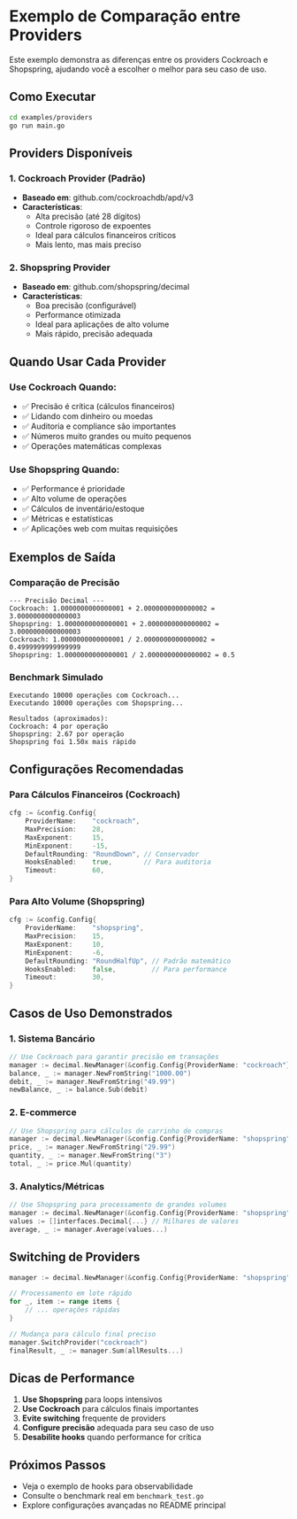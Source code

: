 # Exemplo de Comparação entre Providers

Este exemplo demonstra as diferenças entre os providers Cockroach e Shopspring, ajudando você a escolher o melhor para seu caso de uso.

## Como Executar

```bash
cd examples/providers
go run main.go
```

## Providers Disponíveis

### 1. Cockroach Provider (Padrão)
- **Baseado em**: github.com/cockroachdb/apd/v3
- **Características**:
  - Alta precisão (até 28 dígitos)
  - Controle rigoroso de expoentes
  - Ideal para cálculos financeiros críticos
  - Mais lento, mas mais preciso

### 2. Shopspring Provider
- **Baseado em**: github.com/shopspring/decimal
- **Características**:
  - Boa precisão (configurável)
  - Performance otimizada
  - Ideal para aplicações de alto volume
  - Mais rápido, precisão adequada

## Quando Usar Cada Provider

### Use Cockroach Quando:
- ✅ Precisão é crítica (cálculos financeiros)
- ✅ Lidando com dinheiro ou moedas
- ✅ Auditoria e compliance são importantes
- ✅ Números muito grandes ou muito pequenos
- ✅ Operações matemáticas complexas

### Use Shopspring Quando:
- ✅ Performance é prioridade
- ✅ Alto volume de operações
- ✅ Cálculos de inventário/estoque
- ✅ Métricas e estatísticas
- ✅ Aplicações web com muitas requisições

## Exemplos de Saída

### Comparação de Precisão
```
--- Precisão Decimal ---
Cockroach: 1.0000000000000001 + 2.0000000000000002 = 3.0000000000000003
Shopspring: 1.0000000000000001 + 2.0000000000000002 = 3.0000000000000003
Cockroach: 1.0000000000000001 / 2.0000000000000002 = 0.4999999999999999
Shopspring: 1.0000000000000001 / 2.0000000000000002 = 0.5
```

### Benchmark Simulado
```
Executando 10000 operações com Cockroach...
Executando 10000 operações com Shopspring...

Resultados (aproximados):
Cockroach: 4 por operação
Shopspring: 2.67 por operação
Shopspring foi 1.50x mais rápido
```

## Configurações Recomendadas

### Para Cálculos Financeiros (Cockroach)
```go
cfg := &config.Config{
    ProviderName:    "cockroach",
    MaxPrecision:    28,
    MaxExponent:     15,
    MinExponent:     -15,
    DefaultRounding: "RoundDown", // Conservador
    HooksEnabled:    true,        // Para auditoria
    Timeout:         60,
}
```

### Para Alto Volume (Shopspring)
```go
cfg := &config.Config{
    ProviderName:    "shopspring",
    MaxPrecision:    15,
    MaxExponent:     10,
    MinExponent:     -6,
    DefaultRounding: "RoundHalfUp", // Padrão matemático
    HooksEnabled:    false,         // Para performance
    Timeout:         30,
}
```

## Casos de Uso Demonstrados

### 1. Sistema Bancário
```go
// Use Cockroach para garantir precisão em transações
manager := decimal.NewManager(&config.Config{ProviderName: "cockroach"})
balance, _ := manager.NewFromString("1000.00")
debit, _ := manager.NewFromString("49.99")
newBalance, _ := balance.Sub(debit)
```

### 2. E-commerce
```go
// Use Shopspring para cálculos de carrinho de compras
manager := decimal.NewManager(&config.Config{ProviderName: "shopspring"})
price, _ := manager.NewFromString("29.99")
quantity, _ := manager.NewFromString("3")
total, _ := price.Mul(quantity)
```

### 3. Analytics/Métricas
```go
// Use Shopspring para processamento de grandes volumes
manager := decimal.NewManager(&config.Config{ProviderName: "shopspring"})
values := []interfaces.Decimal{...} // Milhares de valores
average, _ := manager.Average(values...)
```

## Switching de Providers

```go
manager := decimal.NewManager(&config.Config{ProviderName: "shopspring"})

// Processamento em lote rápido
for _, item := range items {
    // ... operações rápidas
}

// Mudança para cálculo final preciso
manager.SwitchProvider("cockroach")
finalResult, _ := manager.Sum(allResults...)
```

## Dicas de Performance

1. **Use Shopspring** para loops intensivos
2. **Use Cockroach** para cálculos finais importantes
3. **Evite switching** frequente de providers
4. **Configure precisão** adequada para seu caso de uso
5. **Desabilite hooks** quando performance for crítica

## Próximos Passos

- Veja o exemplo de hooks para observabilidade
- Consulte o benchmark real em `benchmark_test.go`
- Explore configurações avançadas no README principal
